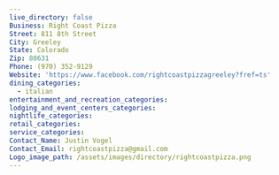 ```yaml
---
live_directory: false
Business: Right Coast Pizza
Street: 811 8th Street
City: Greeley
State: Colorado
Zip: 80631
Phone: (970) 352-9129
Website: 'https://www.facebook.com/rightcoastpizzagreeley?fref=ts'
dining_categories:
  - italian
entertainment_and_recreation_categories:
lodging_and_event_centers_categories:
nightlife_categories:
retail_categories:
service_categories:
Contact_Name: Justin Vogel
Contact_Email: rightcoastpizza@gmail.com
Logo_image_path: /assets/images/directory/rightcoastpizza.png
---
```



